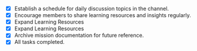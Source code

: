 - [x] Establish a schedule for daily discussion topics in the channel.
- [x] Encourage members to share learning resources and insights regularly.
- [x] Expand Learning Resources
- [x] Expand Learning Resources
- [x] Archive mission documentation for future reference.
- [x] All tasks completed.